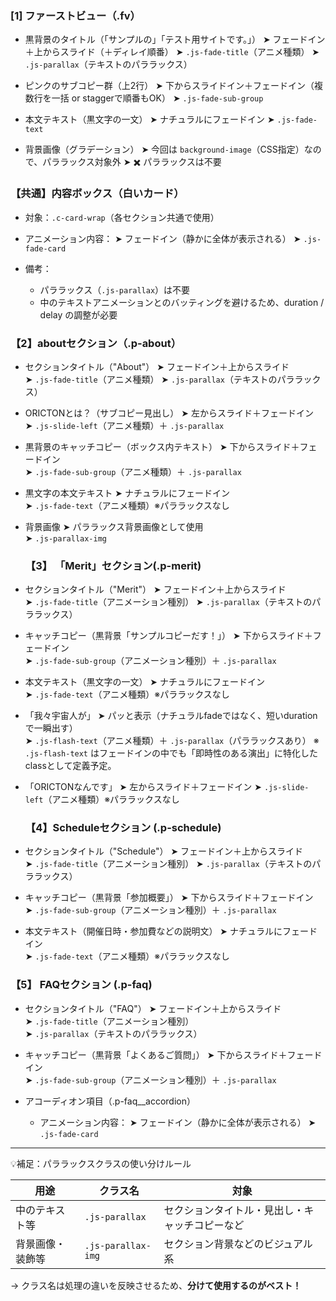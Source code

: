 ### [1] ファーストビュー（.fv）

- 黒背景のタイトル（「サンプルの」「テスト用サイトです。」）
  ➤ フェードイン＋上からスライド（＋ディレイ順番）
  ➤ `.js-fade-title`（アニメ種類）
  ➤ `.js-parallax`（テキストのパララックス）

- ピンクのサブコピー群（上2行）
  ➤ 下からスライドイン＋フェードイン（複数行を一括 or staggerで順番もOK）
  ➤ `.js-fade-sub-group`

- 本文テキスト（黒文字の一文）
  ➤ ナチュラルにフェードイン
  ➤ `.js-fade-text`

- 背景画像（グラデーション）
  ➤ 今回は `background-image`（CSS指定）なので、パララックス対象外
  ➤ ✖️ パララックスは不要

### 【共通】内容ボックス（白いカード）

- 対象：`.c-card-wrap`（各セクション共通で使用）

- アニメーション内容：
  ➤ フェードイン（静かに全体が表示される）
  ➤ `.js-fade-card`

- 備考：
  - パララックス（`.js-parallax`）は不要
  - 中のテキストアニメーションとのバッティングを避けるため、duration / delay の調整が必要


### 【2】aboutセクション（.p-about）

- セクションタイトル（"About"）
  ➤ フェードイン＋上からスライド  
  ➤ `.js-fade-title`（アニメ種類）
  ➤ `.js-parallax`（テキストのパララックス）

- ORICTONとは？（サブコピー見出し）
  ➤ 左からスライド＋フェードイン  
  ➤ `.js-slide-left`（アニメ種類）＋ `.js-parallax`

- 黒背景のキャッチコピー（ボックス内テキスト）
  ➤ 下からスライド＋フェードイン  
  ➤ `.js-fade-sub-group`（アニメ種類）＋ `.js-parallax`

- 黒文字の本文テキスト
  ➤ ナチュラルにフェードイン  
  ➤ `.js-fade-text`（アニメ種類）※パララックスなし

- 背景画像
  ➤ パララックス背景画像として使用  
  ➤ `.js-parallax-img`

  ### 【3】 「Merit」セクション(.p-merit)

- セクションタイトル（"Merit"）
  ➤ フェードイン＋上からスライド  
  ➤ `.js-fade-title`（アニメーション種別）
  ➤ `.js-parallax`（テキストのパララックス）

- キャッチコピー（黒背景「サンプルコピーだす！」）
  ➤ 下からスライド＋フェードイン  
  ➤ `.js-fade-sub-group`（アニメーション種別）＋ `.js-parallax`

- 本文テキスト（黒文字の一文）
  ➤ ナチュラルにフェードイン  
  ➤ `.js-fade-text`（アニメ種類）※パララックスなし

- 「我々宇宙人が」
  ➤ パッと表示（ナチュラルfadeではなく、短いdurationで一瞬出す）  
  ➤ `.js-flash-text`（アニメ種類）＋ `.js-parallax`（パララックスあり）
  ※ `.js-flash-text` はフェードインの中でも「即時性のある演出」に特化したclassとして定義予定。

- 「ORICTONなんです」
  ➤ 左からスライド＋フェードイン
  ➤ `.js-slide-left`（アニメ種類）※パララックスなし


  ### 【4】Scheduleセクション (.p-schedule)

- セクションタイトル（"Schedule"）
  ➤ フェードイン＋上からスライド  
  ➤ `.js-fade-title`（アニメーション種別） 
  ➤ `.js-parallax`（テキストのパララックス）

- キャッチコピー（黒背景「参加概要」）
  ➤ 下からスライド＋フェードイン  
  ➤ `.js-fade-sub-group`（アニメーション種別）＋ `.js-parallax`

- 本文テキスト（開催日時・参加費などの説明文）
  ➤ ナチュラルにフェードイン  
  ➤ `.js-fade-text`（アニメ種類）※パララックスなし


### 【5】 FAQセクション (.p-faq)

- セクションタイトル（"FAQ"）
  ➤ フェードイン＋上からスライド  
  ➤ `.js-fade-title`（アニメーション種別）  
  ➤ `.js-parallax`（テキストのパララックス）

- キャッチコピー（黒背景「よくあるご質問」）
  ➤ 下からスライド＋フェードイン  
  ➤ `.js-fade-sub-group`（アニメーション種別）＋ `.js-parallax`

- アコーディオン項目（.p-faq__accordion）
  - アニメーション内容：
  ➤ フェードイン（静かに全体が表示される）
  ➤ `.js-fade-card`

---

💡補足：パララックスクラスの使い分けルール

| 用途             | クラス名           | 対象                    |
|------------------|--------------------|-------------------------|
| 中のテキスト等    | `.js-parallax`     | セクションタイトル・見出し・キャッチコピーなど |
| 背景画像・装飾等 | `.js-parallax-img` | セクション背景などのビジュアル系 |

→ クラス名は処理の違いを反映させるため、**分けて使用するのがベスト！**